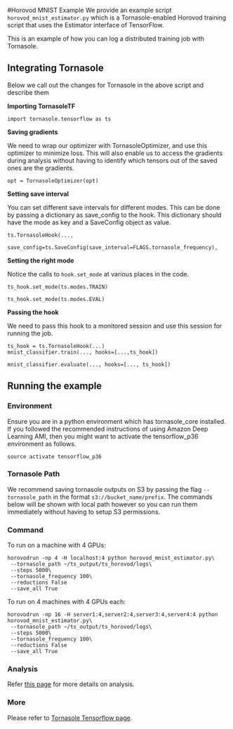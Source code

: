 #Horovod MNIST Example
We provide an example script `horovod_mnist_estimator.py` which is a Tornasole-enabled Horovod training script
that uses the Estimator interface of TensorFlow.

This is an example of how you can log a distributed training job with Tornasole.

## Integrating Tornasole
Below we call out the changes for Tornasole in the above script and describe them

**Importing TornasoleTF**
```
import tornasole.tensorflow as ts
```
**Saving gradients**

We need to wrap our optimizer with TornasoleOptimizer, and use this optimizer to minimize loss.
This will also enable us to access the gradients during analysis without having to identify which tensors out of the saved ones are the gradients.
```
opt = TornasoleOptimizer(opt)
```


**Setting save interval**

You can set different save intervals for different modes.
This can be done by passing a dictionary as save_config to the hook.
This dictionary should have the mode as key and a SaveConfig object as value.
```
ts.TornasoleHook(...,
    save_config=ts.SaveConfig(save_interval=FLAGS.tornasole_frequency),
```
**Setting the right mode**

Notice the calls to `hook.set_mode` at various places in the code.
```
ts_hook.set_mode(ts.modes.TRAIN)
```

```
ts_hook.set_mode(ts.modes.EVAL)
```
**Passing the hook**

We need to pass this hook to a monitored session and use this session for running the job.
```
ts_hook = ts.TornasoleHook(...)
mnist_classifier.train(..., hooks=[...,ts_hook])
```

```
mnist_classifier.evaluate(..., hooks=[..., ts_hook])
```
## Running the example
### Environment
Ensure you are in a python environment which has tornasole_core installed. If you followed the recommended instructions of using Amazon Deep Learning AMI, then you might want to activate the tensorflow_p36 environment as follows.
```
source activate tensorflow_p36
```
### Tornasole Path
We recommend saving tornasole outputs on S3 by passing the
flag `--tornasole_path` in the format `s3://bucket_name/prefix`.
The commands below will be shown with local path however so you can
run them immediately without having to setup S3 permissions.

### Command

To run on a machine with 4 GPUs:
```
horovodrun -np 4 -H localhost:4 python horovod_mnist_estimator.py\
 --tornasole_path ~/ts_output/ts_horovod/logs\
 --steps 5000\
 --tornasole_frequency 100\
 --reductions False
 --save_all True
```

To run on 4 machines with 4 GPUs each:
```
horovodrun -np 16 -H server1:4,server2:4,server3:4,server4:4 python horovod_mnist_estimator.py\
 --tornasole_path ~/ts_output/ts_horovod/logs\
 --steps 5000\
 --tornasole_frequency 100\
 --reductions False
 --save_all True
```

### Analysis
Refer [this page](../../../rules/README.md) for more details on analysis.

### More
Please refer to [Tornasole Tensorflow page](../../README.md).
